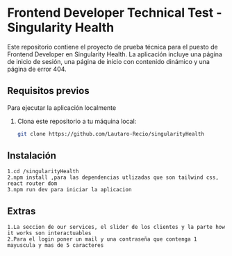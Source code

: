 # Frontend Developer Technical Test - Singularity Health

Este repositorio contiene el proyecto de prueba técnica para el puesto de Frontend Developer en Singularity Health. La aplicación incluye una página de inicio de sesión, una página de inicio con contenido dinámico y una página de error 404.

## Requisitos previos

Para ejecutar la aplicación localmente
1. Clona este repositorio a tu máquina local:

   ```bash
   git clone https://github.com/Lautaro-Recio/singularityHealth

## Instalación


    1.cd /singularityHealth
    2.npm install ,para las dependencias utlizadas que son tailwind css, react router dom
    3.npm run dev para iniciar la aplicacion

## Extras
    1.La seccion de our services, el slider de los clientes y la parte how it works son interactuables
    2.Para el login poner un mail y una contraseña que contenga 1 mayuscula y mas de 5 caracteres